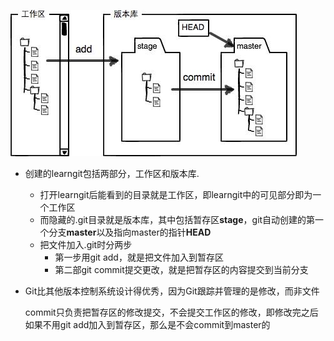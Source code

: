 ![](a.jpg)

- 创建的learngit包括两部分，工作区和版本库.

  - 打开learngit后能看到的目录就是工作区，即learngit中的可见部分即为一个工作区
  - 而隐藏的.git目录就是版本库，其中包括暂存区**stage**，git自动创建的第一个分支**master**以及指向master的指针**HEAD**
  - 把文件加入.git时分两步
    - 第一步用git add，就是把文件加入到暂存区
    - 第二部git commit提交更改，就是把暂存区的内容提交到当前分支

- Git比其他版本控制系统设计得优秀，因为Git跟踪并管理的是修改，而非文件

  commit只负责把暂存区的修改提交，不会提交工作区的修改，即修改完之后如果不用git add加入到暂存区，那么是不会commit到master的